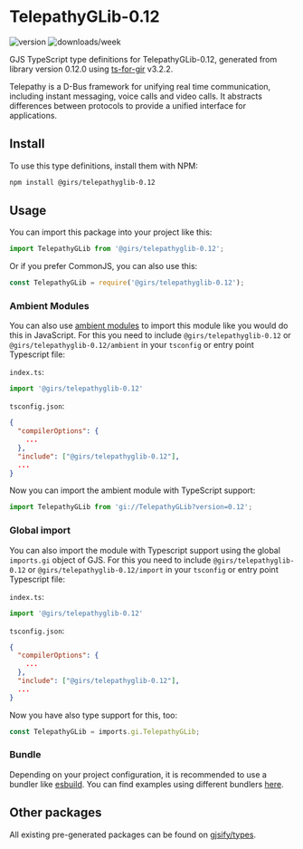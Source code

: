 
# TelepathyGLib-0.12

![version](https://img.shields.io/npm/v/@girs/telepathyglib-0.12)
![downloads/week](https://img.shields.io/npm/dw/@girs/telepathyglib-0.12)


GJS TypeScript type definitions for TelepathyGLib-0.12, generated from library version 0.12.0 using [ts-for-gir](https://github.com/gjsify/ts-for-gir) v3.2.2.

Telepathy is a D-Bus framework for unifying real time communication, including instant messaging, voice calls and video calls. It abstracts differences between protocols to provide a unified interface for applications.

## Install

To use this type definitions, install them with NPM:
```bash
npm install @girs/telepathyglib-0.12
```

## Usage

You can import this package into your project like this:
```ts
import TelepathyGLib from '@girs/telepathyglib-0.12';
```

Or if you prefer CommonJS, you can also use this:
```ts
const TelepathyGLib = require('@girs/telepathyglib-0.12');
```

### Ambient Modules

You can also use [ambient modules](https://github.com/gjsify/ts-for-gir/tree/main/packages/cli#ambient-modules) to import this module like you would do this in JavaScript.
For this you need to include `@girs/telepathyglib-0.12` or `@girs/telepathyglib-0.12/ambient` in your `tsconfig` or entry point Typescript file:

`index.ts`:
```ts
import '@girs/telepathyglib-0.12'
```

`tsconfig.json`:
```json
{
  "compilerOptions": {
    ...
  },
  "include": ["@girs/telepathyglib-0.12"],
  ...
}
```

Now you can import the ambient module with TypeScript support: 

```ts
import TelepathyGLib from 'gi://TelepathyGLib?version=0.12';
```

### Global import

You can also import the module with Typescript support using the global `imports.gi` object of GJS.
For this you need to include `@girs/telepathyglib-0.12` or `@girs/telepathyglib-0.12/import` in your `tsconfig` or entry point Typescript file:

`index.ts`:
```ts
import '@girs/telepathyglib-0.12'
```

`tsconfig.json`:
```json
{
  "compilerOptions": {
    ...
  },
  "include": ["@girs/telepathyglib-0.12"],
  ...
}
```

Now you have also type support for this, too:

```ts
const TelepathyGLib = imports.gi.TelepathyGLib;
```

### Bundle

Depending on your project configuration, it is recommended to use a bundler like [esbuild](https://esbuild.github.io/). You can find examples using different bundlers [here](https://github.com/gjsify/ts-for-gir/tree/main/examples).

## Other packages

All existing pre-generated packages can be found on [gjsify/types](https://github.com/gjsify/types).

